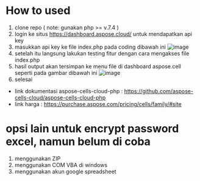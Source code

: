 # How to used
1. clone repo ( note: gunakan php >= v.7.4 )
2. login ke situs https://dashboard.aspose.cloud/ untuk mendapatkan api key
3. masukkan api key ke file index.php pada coding dibawah ini
![image](https://github.com/user-attachments/assets/67f493ea-aa0d-455e-8cdc-7222c393a204)
4. setelah itu langsung lakukan testing fitur dengan cara mengakses file index.php
5. hasil output akan tersimpan ke menu file di dashboard aspose.cell seperti pada gambar dibawah ini
   ![image](https://github.com/user-attachments/assets/7b5cd8fa-146a-420e-b000-4518b316d51d)
6. selesai

- link dokumentasi aspose-cells-cloud-php : https://github.com/aspose-cells-cloud/aspose-cells-cloud-php
- link harga : https://purchase.aspose.com/pricing/cells/family/#site

# opsi lain untuk encrypt password excel, namun belum di coba
1. menggunakan ZIP
2. menggunakan COM VBA di windows
3. menggunakan akun google spreadsheet
